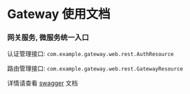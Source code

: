 # Gateway 使用文档

### 网关服务, 微服务统一入口

认证管理接口: `com.example.gateway.web.rest.AuthResource`

路由管理接口: `com.example.gateway.web.rest.GatewayResource`

详情请查看 [swagger](http://localhost:8080) 文档
